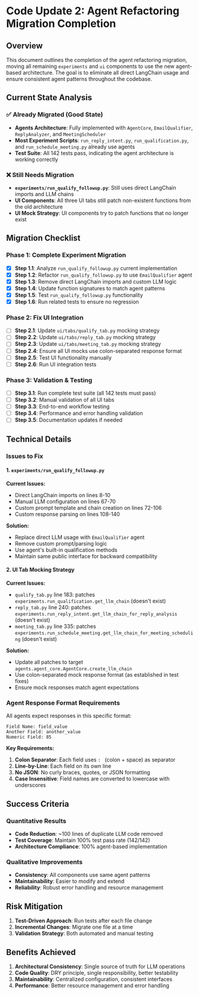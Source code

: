# Code Update 2: Agent Refactoring Migration Completion

## Overview

This document outlines the completion of the agent refactoring migration, moving all remaining `experiments` and `ui` components to use the new agent-based architecture. The goal is to eliminate all direct LangChain usage and ensure consistent agent patterns throughout the codebase.

## Current State Analysis

### ✅ Already Migrated (Good State)
- **Agents Architecture**: Fully implemented with `AgentCore`, `EmailQualifier`, `ReplyAnalyzer`, and `MeetingScheduler`
- **Most Experiment Scripts**: `run_reply_intent.py`, `run_qualification.py`, and `run_schedule_meeting.py` already use agents
- **Test Suite**: All 142 tests pass, indicating the agent architecture is working correctly

### ❌ Still Needs Migration
- **`experiments/run_qualify_followup.py`**: Still uses direct LangChain imports and LLM chains
- **UI Components**: All three UI tabs still patch non-existent functions from the old architecture
- **UI Mock Strategy**: UI components try to patch functions that no longer exist

## Migration Checklist

### Phase 1: Complete Experiment Migration
- [x] **Step 1.1**: Analyze `run_qualify_followup.py` current implementation
- [x] **Step 1.2**: Refactor `run_qualify_followup.py` to use `EmailQualifier` agent
- [x] **Step 1.3**: Remove direct LangChain imports and custom LLM logic
- [x] **Step 1.4**: Update function signatures to match agent patterns
- [x] **Step 1.5**: Test `run_qualify_followup.py` functionality
- [x] **Step 1.6**: Run related tests to ensure no regression

### Phase 2: Fix UI Integration
- [ ] **Step 2.1**: Update `ui/tabs/qualify_tab.py` mocking strategy
- [ ] **Step 2.2**: Update `ui/tabs/reply_tab.py` mocking strategy  
- [ ] **Step 2.3**: Update `ui/tabs/meeting_tab.py` mocking strategy
- [ ] **Step 2.4**: Ensure all UI mocks use colon-separated response format
- [ ] **Step 2.5**: Test UI functionality manually
- [ ] **Step 2.6**: Run UI integration tests

### Phase 3: Validation & Testing
- [ ] **Step 3.1**: Run complete test suite (all 142 tests must pass)
- [ ] **Step 3.2**: Manual validation of all UI tabs
- [ ] **Step 3.3**: End-to-end workflow testing
- [ ] **Step 3.4**: Performance and error handling validation
- [ ] **Step 3.5**: Documentation updates if needed

## Technical Details

### Issues to Fix

#### 1. `experiments/run_qualify_followup.py`
**Current Issues:**
- Direct LangChain imports on lines 8-10
- Manual LLM configuration on lines 67-70
- Custom prompt template and chain creation on lines 72-106
- Custom response parsing on lines 108-140

**Solution:**
- Replace direct LLM usage with `EmailQualifier` agent
- Remove custom prompt/parsing logic
- Use agent's built-in qualification methods
- Maintain same public interface for backward compatibility

#### 2. UI Tab Mocking Strategy
**Current Issues:**
- `qualify_tab.py` line 183: patches `experiments.run_qualification.get_llm_chain` (doesn't exist)
- `reply_tab.py` line 240: patches `experiments.run_reply_intent.get_llm_chain_for_reply_analysis` (doesn't exist)
- `meeting_tab.py` line 335: patches `experiments.run_schedule_meeting.get_llm_chain_for_meeting_scheduling` (doesn't exist)

**Solution:**
- Update all patches to target `agents.agent_core.AgentCore.create_llm_chain`
- Use colon-separated mock response format (as established in test fixes)
- Ensure mock responses match agent expectations

### Agent Response Format Requirements

All agents expect responses in this specific format:
```
Field Name: field_value
Another Field: another_value
Numeric Field: 85
```

**Key Requirements:**
1. **Colon Separator**: Each field uses `: ` (colon + space) as separator
2. **Line-by-Line**: Each field on its own line
3. **No JSON**: No curly braces, quotes, or JSON formatting
4. **Case Insensitive**: Field names are converted to lowercase with underscores

## Success Criteria

### Quantitative Results
- **Code Reduction**: ~100 lines of duplicate LLM code removed
- **Test Coverage**: Maintain 100% test pass rate (142/142)
- **Architecture Compliance**: 100% agent-based implementation

### Qualitative Improvements
- **Consistency**: All components use same agent patterns
- **Maintainability**: Easier to modify and extend
- **Reliability**: Robust error handling and resource management

## Risk Mitigation

1. **Test-Driven Approach**: Run tests after each file change
2. **Incremental Changes**: Migrate one file at a time
3. **Validation Strategy**: Both automated and manual testing

## Benefits Achieved

1. **Architectural Consistency**: Single source of truth for LLM operations
2. **Code Quality**: DRY principle, single responsibility, better testability
3. **Maintainability**: Centralized configuration, consistent interfaces
4. **Performance**: Better resource management and error handling 